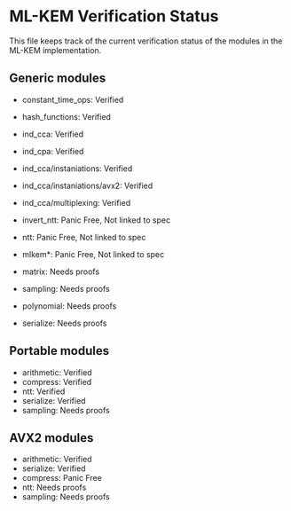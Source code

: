 # ML-KEM Verification Status

This file keeps track of the current verification status of the modules in the ML-KEM implementation.

## Generic modules
* constant_time_ops: Verified
* hash_functions: Verified
* ind_cca: Verified 
* ind_cpa: Verified
* ind_cca/instaniations: Verified
* ind_cca/instaniations/avx2: Verified
* ind_cca/multiplexing: Verified

* invert_ntt: Panic Free, Not linked to spec
* ntt: Panic Free, Not linked to spec
* mlkem*: Panic Free, Not linked to spec

* matrix: Needs proofs
* sampling: Needs proofs
* polynomial: Needs proofs
* serialize: Needs proofs

## Portable modules
* arithmetic: Verified
* compress: Verified
* ntt: Verified
* serialize: Verified
* sampling: Needs proofs

## AVX2 modules
* arithmetic: Verified
* serialize: Verified
* compress: Panic Free
* ntt: Needs proofs
* sampling: Needs proofs
